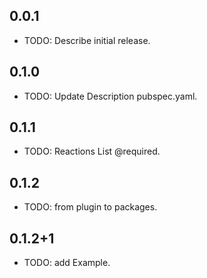 ## 0.0.1

* TODO: Describe initial release.

## 0.1.0

* TODO: Update Description pubspec.yaml.

## 0.1.1

* TODO: Reactions List @required.

## 0.1.2

* TODO: from plugin to packages.

## 0.1.2+1

* TODO: add Example.